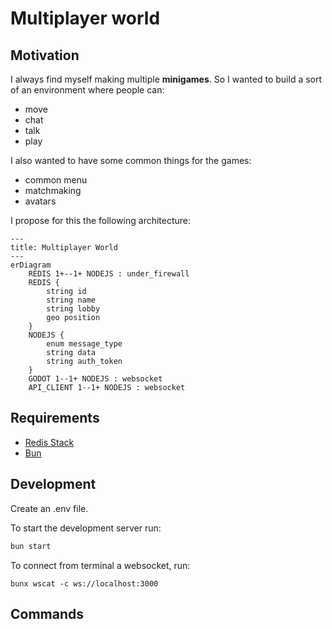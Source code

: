 # Multiplayer world

## Motivation

I always find myself making multiple **minigames**. So I wanted to build a sort of an environment where people can:
- move
- chat
- talk
- play

I also wanted to have some common things for the games:
- common menu
- matchmaking
- avatars

I propose for this the following architecture:

```mermaid
---
title: Multiplayer World
---
erDiagram
    REDIS 1+--1+ NODEJS : under_firewall
    REDIS {
        string id
        string name
        string lobby
        geo position
    }
    NODEJS {
        enum message_type
        string data
        string auth_token
    }
    GODOT 1--1+ NODEJS : websocket
    API_CLIENT 1--1+ NODEJS : websocket
```

## Requirements

- [Redis Stack](https://redis.io/download/)
- [Bun](https://bun.sh)

## Development
Create an .env file.

To start the development server run:
```bash
bun start
```

To connect from terminal a websocket, run:

```
bunx wscat -c ws://localhost:3000
```

## Commands


